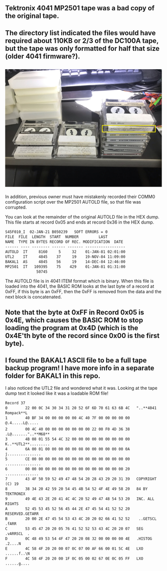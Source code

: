 Tektronix 4041 MP2501 tape was a bad copy of the original tape.
-------
The directory list indicated the files would have required about 110KB or 2/3 of the DC100A tape, but the tape was only formatted for half that size (older 4041 firmware?).
-------
![MP2501 tape](./MP2501%20tape.jpg)
-------
In addition, previous owner must have mistakenly recorded their COMM0 configuration script over the MP2501 AUTOLD file, so that file was corrupted.

You can look at the remainder of the original AUTOLD file in the HEX dump.  This file starts at record 0x05 and ends at record 0x36 in the HEX dump.
```
S45F010_I  02-JAN-21 B050239   SOFT ERRORS = 0        
FILE  FILE  LENGTH  START  NUMBER         LAST       
NAME  TYPE IN BYTES RECORD OF REC. MODIFICATION  DATE
------ ---- -------- ------ ------- ------------------
AUTOLD  IT     8160     5     32    01-JAN-81 02:01:00
UTL2    IT     4845    37     19    19-NOV-84 11:09:00
BAKAL1  AS     4845    56     19    14-DEC-84 12:46:00
MP2501  IT   109395    75    429    01-JAN-81 01:31:00
              50745                                   
```
The AUTOLD file is in 4041 ITEM format which is binary.  When this file is loaded into the 4041, the BASIC ROM looks at the last byte of a record at 0xFF, if this byte is an 0xFF, then the 0xFF is removed from the data and the next block is concatenated.

Note that the byte at 0xFF in Record 0x05 is 0x4E, which causes the BASIC ROM to stop loading the program at 0x4D (which is the 0x4E'th byte of the record since 0x00 is the first byte).
-------
I found the BAKAL1 ASCII file to be a full tape backup program!  I have more info in a separate folder for BAKAL1 in this repo.
-------
I also noticed the UTL2 file and wondered what it was.  Looking at the tape dump text it looked like it was a loadable ROM file!

```
Record 37
0        22 00 0C 34 30 34 31 20 52 6F 6D 70 61 63 6B 4C   "..**4041 Rompack**L
1        40 BF 34 00 00 00 00 00 4C 40 7F 00 00 00 00 00   @.4.....L@.....
2        00 4C 40 00 00 00 00 00 00 00 22 00 F0 4D 36 38   .L@......."..**M68**
3        4B 08 01 55 54 4C 32 00 00 00 00 00 00 00 00 00   K..**UTL2**.........
4        6A 00 01 00 00 00 00 00 08 00 00 00 00 00 00 0A   j...............
5        CE 00 00 00 00 00 00 00 00 00 00 00 00 00 00 00   ................
6        00 00 00 00 00 00 00 00 00 00 00 00 00 00 00 20   ............... 
7        43 4F 50 59 52 49 47 48 54 20 28 43 29 20 31 39   COPYRIGHT (C) 19
8        38 34 20 42 59 20 54 45 4B 54 52 4F 4E 49 58 20   84 BY TEKTRONIX 
9        49 4E 43 2E 20 41 4C 4C 20 52 49 47 48 54 53 20   INC. ALL RIGHTS 
A        52 45 53 45 52 56 45 44 2E 47 45 54 41 52 52 20   RESERVED.GETARR 
B        20 00 2E 47 45 54 53 43 4C 20 20 02 66 41 52 52    ..GETSCL  .fARR
C        53 45 47 20 20 05 76 41 52 52 53 43 4C 20 20 07   SEG  .vARRSCL  .
D        0C 48 49 53 54 4F 47 20 20 08 32 00 00 00 00 4E   .HISTOG  .2....N
E        4C 58 4F 20 20 00 07 0C 07 00 AF 66 00 01 5C 4E   LXO  ......f..\N
F        4C 58 4F 20 20 00 1F 0C 05 00 02 67 0E 0C 05 FF   LXO  ......g....
```
